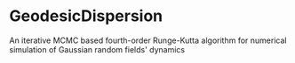# GeodesicDispersion
An iterative MCMC based fourth-order Runge-Kutta algorithm for numerical  simulation of Gaussian random fields' dynamics
